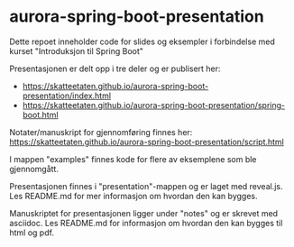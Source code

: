 # aurora-spring-boot-presentation

Dette repoet inneholder code for slides og eksempler i forbindelse med kurset "Introduksjon til Spring Boot"

Presentasjonen er delt opp i tre deler og er publisert her:

* https://skatteetaten.github.io/aurora-spring-boot-presentation/index.html
* https://skatteetaten.github.io/aurora-spring-boot-presentation/spring-boot.html

Notater/manuskript for gjennomføring finnes her: https://skatteetaten.github.io/aurora-spring-boot-presentation/script.html 

I mappen "examples" finnes kode for flere av eksemplene som ble gjennomgått.

Presentasjonen finnes i "presentation"-mappen og er laget med reveal.js. Les README.md for mer informasjon om hvordan den kan bygges.

Manuskriptet for presentasjonen ligger under "notes" og er skrevet med asciidoc. Les README.md for informasjon om hvordan den kan bygges til html og pdf.
